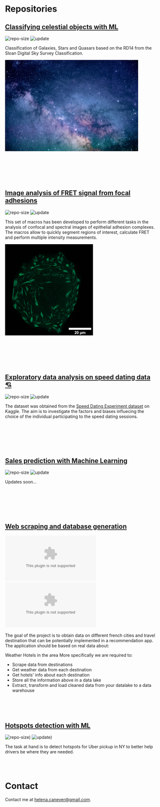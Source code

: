 # Repositories

## [Classifying celestial objects with ML](https://github.com/HelenaCanever/Classifying-celestial-objects-with-ML)

![repo-size](https://shields.io/github/repo-size/HelenaCanever/Classifying-celestial-objects-with-ML)
![update](https://badges.pufler.dev/updated/HelenaCanever/Classifying-celestial-objects-with-ML)

Classification of Galaxies, Stars and Quasars based on the RD14 from the Sloan Digital Sky Survey Classification. 

[<img src="assets/jeremy-thomas-E0AHdsENmDg-unsplash.jpg" align="center" height=300/>](https://github.com/HelenaCanever/Image-analysis)


<br/><br/>


<br/><br/>
## [Image analysis of FRET signal from focal adhesions](https://github.com/HelenaCanever/Image-analysis)

![repo-size](https://shields.io/github/repo-size/HelenaCanever/Image-analysis)
![update](https://badges.pufler.dev/updated/HelenaCanever/Image-analysis)

This set of macros has been developed to perform different tasks in the analysis of confocal and spectral images of epithelial adhesion complexes. The macros allow to quickly segment regions of interest, calculate FRET and perform multiple intensity measurements.

[<img src="assets/Image%20(15)VINTS_LD%20scalebar%20and%20zoomin.png" align="center" height=300/>](https://github.com/HelenaCanever/Image-analysis)



<br/><br/>


<br/><br/>
## [Exploratory data analysis on speed dating data 💘](https://github.com/HelenaCanever/EDA-on-speed-dating-data)

![repo-size](https://shields.io/github/repo-size/HelenaCanever/EDA-on-speed-dating-data)
![update](https://badges.pufler.dev/updated/HelenaCanever/EDA-on-speed-dating-data)

The dataset was obtained from the [Speed Dating Experiment dataset](https://www.kaggle.com/datasets/annavictoria/speed-dating-experiment) on Kaggle.
The aim is to investigate the factors and biases influecing the choice of the individual participating to the speed dating sessions.

<br/><br/>


<br/><br/>
## [Sales prediction with Machine Learning](https://github.com/HelenaCanever/Sales-Prediction-with-ML)

![repo-size](https://shields.io/github/repo-size/HelenaCanever/Sales-Prediction-with-ML)
![update](https://badges.pufler.dev/updated/HelenaCanever/Sales-Prediction-with-ML)

Updates soon...

<br/><br/>


<br/><br/>
## [Web scraping and database generation](https://github.com/HelenaCanever/Web-scarping-and-database-generation-from-bookings.com)

![repo-size](https://shields.io/github/repo-size/HelenaCanever/Web-scarping-and-database-generation-from-bookings.com)
![update](https://badges.pufler.dev/updated/HelenaCanever/Web-scarping-and-database-generation-from-bookings.com)

The goal of the project is to obtain data on different french cities and travel destination that can be potentially implemented in a recommendation app. The application should be based on real data about:

Weather
Hotels in the area
More specifically we are required to:
- Scrape data from destinations
- Get weather data from each destination
- Get hotels' info about each destination
- Store all the information above in a data lake
- Extract, transform and load cleaned data from your datalake to a data warehouse
<br/><br/>


<br/><br/>
## [Hotspots detection with ML](https://github.com/HelenaCanever/Hotspot-detection-with-ML)

![repo-size](https://shields.io/github/repo-size/HelenaCanever/Hotspot-detection-with-ML))
![update](https://badges.pufler.dev/updated/HelenaCanever/Hotspot-detection-with-ML))

The task at hand is to detect hotspots for Uber pickup in NY to better help drivers be where they are needed.

<br/><br/>
# Contact
Contact me at [helena.canever@gmail.com](mailto:helena.canever@gmail.com).

<br/><br/>
